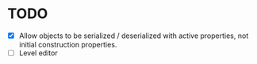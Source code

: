 # TODO

- [x] Allow objects to be serialized / deserialized with active properties, not initial construction properties.
- [ ] Level editor